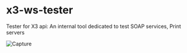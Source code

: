 # x3-ws-tester
Tester for X3 api: 
An internal tool dedicated to test SOAP services, Print servers <br/>

<img src="https://github.com/Sage-ERP-X3/x3-ws-tester/wiki/resources/Capture-01.png" alt="Capture" /> <br/>
<br/>


